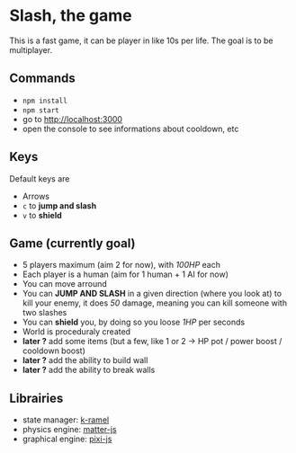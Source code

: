 # Slash, the game
This is a fast game, it can be player in like 10s per life.
The goal is to be multiplayer.

## Commands
 - `npm install`
 - `npm start`
 - go to [http://localhost:3000](http://localhost:3000)
 - open the console to see informations about cooldown, etc

## Keys
Default keys are
 - Arrows
 - `c` to **jump and slash**
 - `v` to **shield**

## Game (currently goal)
 - 5 players maximum (aim 2 for now), with _100HP_ each
 - Each player is a human (aim for 1 human + 1 AI for now)
 - You can move arround
 - You can **JUMP AND SLASH** in a given direction (where you look at) to kill your enemy, it does _50_ damage, meaning you can kill someone with two slashes
 - You can **shield** you, by doing so you loose _1HP_ per seconds
 - World is proceduraly created
 - **later ?** add some items (but a few, like 1 or 2 -> HP pot / power boost / cooldown boost)
 - **later ?** add the ability to build wall
 - **later ?** add the ability to break walls

## Librairies
 - state manager: [k-ramel](https://github.com/alakarteio/k-ramel)
 - physics engine: [matter-js](https://github.com/liabru/matter-js)
 - graphical engine: [pixi-js](http://www.pixijs.com/)
